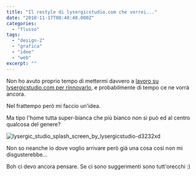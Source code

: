 ```yaml
---
title: "Il restyle di lysergicstudio.com che vorrei..."
date: "2010-11-17T08:40:40.000Z"
categories:
  - "flusso"
tags:
  - "design-2"
  - "grafica"
  - "idee"
  - "web"
excerpt: ""
---
```


Non ho avuto proprio tempo di mettermi davvero a [lavoro su lysergicstudio.com per rinnovarlo](http://blog.enricodeleo.com/nuovo-restyle-per-lysergic-studio-in-vista/), e probabilmente di tempo ce ne vorrà ancora.

Nel frattempo però mi faccio un'idea.

Ma tipo l'home tutta super-bianca che più bianco non si può ed al centro qualcosa del genere?

![](https://enricodeleo.s3.eu-south-1.amazonaws.com/uploads/2010/11/lysergic_studio_splash_screen_by_lysergicstudio-d3232xd.jpg "lysergic_studio_splash_screen_by_lysergicstudio-d3232xd")

Non so neanche io dove voglio arrivare però già una cosa così non mi disgusterebbe...

Boh ci devo ancora pensare. Se ci sono suggerimenti sono tutt'orecchi :)

